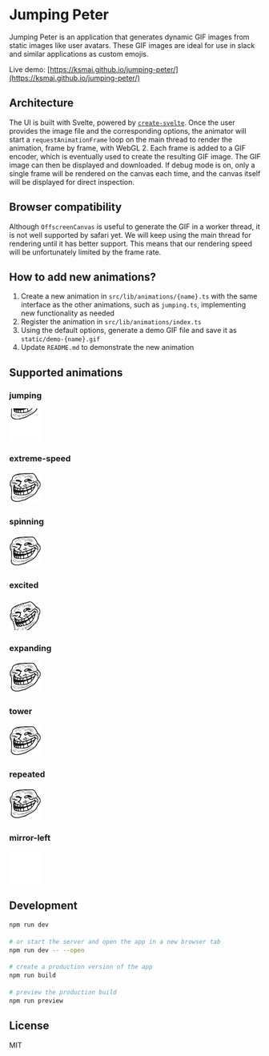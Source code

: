 # Jumping Peter

Jumping Peter is an application that generates dynamic GIF images from static images like user avatars. These GIF images are ideal for use in slack and similar applications as custom emojis.

Live demo: [https://ksmai.github.io/jumping-peter/](https://ksmai.github.io/jumping-peter/)

## Architecture

The UI is built with Svelte, powered by [`create-svelte`](https://github.com/sveltejs/kit/tree/master/packages/create-svelte). Once the user provides the image file and the corresponding options, the animator will start a `requestAnimationFrame` loop on the main thread to render the animation, frame by frame, with WebGL 2. Each frame is added to a GIF encoder, which is eventually used to create the resulting GIF image. The GIF image can then be displayed and downloaded. If debug mode is on, only a single frame will be rendered on the canvas each time, and the canvas itself will be displayed for direct inspection.

## Browser compatibility

Although `OffscreenCanvas` is useful to generate the GIF in a worker thread, it is not well supported by safari yet. We will keep using the main thread for rendering until it has better support. This means that our rendering speed will be unfortunately limited by the frame rate.

## How to add new animations?

1. Create a new animation in `src/lib/animations/{name}.ts` with the same interface as the other animations, such as `jumping.ts`, implementing new functionality as needed
2. Register the animation in `src/lib/animations/index.ts`
3. Using the default options, generate a demo GIF file and save it as `static/demo-{name}.gif`
4. Update `README.md` to demonstrate the new animation

## Supported animations

### jumping

![jumping](/static/demo-jumping.gif)

### extreme-speed

![extreme-speed](/static/demo-extreme-speed.gif)

### spinning

![spinning](/static/demo-spinning.gif)

### excited

![excited](/static/demo-excited.gif)

### expanding

![expanding](/static/demo-expanding.gif)

### tower

![tower](/static/demo-tower.gif)

### repeated

![repeated](/static/demo-repeated.gif)

### mirror-left

![mirror-left](/static/demo-mirror-left.gif)

## Development

```bash
npm run dev

# or start the server and open the app in a new browser tab
npm run dev -- --open

# create a production version of the app
npm run build

# preview the production build
npm run preview
```

## License

MIT
